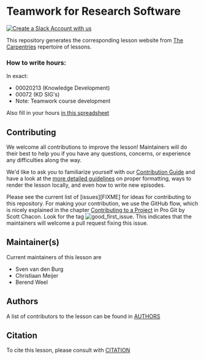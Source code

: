 # Teamwork for Research Software

[![Create a Slack Account with us](https://img.shields.io/badge/Create_Slack_Account-The_Carpentries-071159.svg)](https://swc-slack-invite.herokuapp.com/)

This repository generates the corresponding lesson website from [The Carpentries](https://carpentries.org/) repertoire of lessons.

### How to write hours:
In exact:
* 00020213 (Knowledge Development)
* 00072 (KD SIG's)
* Note: Teamwork course development

Also fill in your hours [in this spreadsheet](https://nlesc-my.sharepoint.com/:x:/g/personal/s_vanderburg_esciencecenter_nl/EbgKWLA71sdEvecqKsfdb3MBuIlQe8Mei8WEKYMxIAZsPA?e=0pAYEI)

## Contributing
We welcome all contributions to improve the lesson! Maintainers will do their best to help you if you have any
questions, concerns, or experience any difficulties along the way.

We'd like to ask you to familiarize yourself with our [Contribution Guide](CONTRIBUTING.md) and have a look at
the [more detailed guidelines][lesson-example] on proper formatting, ways to render the lesson locally, and even
how to write new episodes.

Please see the current list of [issues][FIXME] for ideas for contributing to this
repository. For making your contribution, we use the GitHub flow, which is
nicely explained in the chapter [Contributing to a Project](http://git-scm.com/book/en/v2/GitHub-Contributing-to-a-Project) in Pro Git
by Scott Chacon.
Look for the tag ![good_first_issue](https://img.shields.io/badge/-good%20first%20issue-gold.svg). This indicates that the maintainers will welcome a pull request fixing this issue.


## Maintainer(s)

Current maintainers of this lesson are

* Sven van den Burg
* Christiaan Meijer
* Berend Weel


## Authors

A list of contributors to the lesson can be found in [AUTHORS](AUTHORS)

## Citation

To cite this lesson, please consult with [CITATION](CITATION)

[lesson-example]: https://carpentries.github.io/lesson-example
